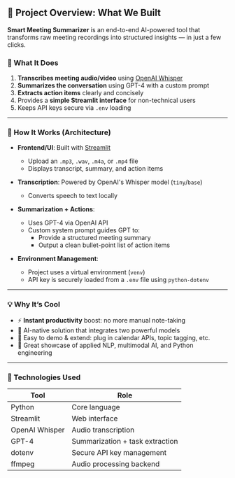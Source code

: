 ## 🧠 Project Overview: What We Built

**Smart Meeting Summarizer** is an end-to-end AI-powered tool that transforms raw meeting recordings into structured insights — in just a few clicks.

### 🎯 What It Does

1. **Transcribes meeting audio/video** using [OpenAI Whisper](https://openai.com/research/whisper)
2. **Summarizes the conversation** using GPT-4 with a custom prompt
3. **Extracts action items** clearly and concisely
4. Provides a **simple Streamlit interface** for non-technical users
5. Keeps API keys secure via `.env` loading

---

### 🧱 How It Works (Architecture)

- **Frontend/UI**: Built with [Streamlit](https://streamlit.io/)
  - Upload an `.mp3`, `.wav`, `.m4a`, or `.mp4` file
  - Displays transcript, summary, and action items

- **Transcription**: Powered by OpenAI's Whisper model (`tiny`/`base`)
  - Converts speech to text locally

- **Summarization + Actions**:
  - Uses GPT-4 via OpenAI API
  - Custom system prompt guides GPT to:
    - Provide a structured meeting summary
    - Output a clean bullet-point list of action items

- **Environment Management**:
  - Project uses a virtual environment (`venv`)
  - API key is securely loaded from a `.env` file using `python-dotenv`

---

### 💡 Why It’s Cool

- ⚡ **Instant productivity** boost: no more manual note-taking
- 📎 AI-native solution that integrates two powerful models
- 🧪 Easy to demo & extend: plug in calendar APIs, topic tagging, etc.
- 🧠 Great showcase of applied NLP, multimodal AI, and Python engineering

---

### 📌 Technologies Used

| Tool           | Role                            |
|----------------|---------------------------------|
| Python         | Core language                   |
| Streamlit      | Web interface                   |
| OpenAI Whisper | Audio transcription             |
| GPT-4          | Summarization + task extraction |
| dotenv         | Secure API key management       |
| ffmpeg         | Audio processing backend        |
